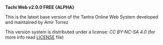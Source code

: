<b>Tachi Web v2.0.0 FREE {ALPHA}</b>

This is the latest base version of the Tantra Online Web System developed and maintained by Amir Torrez

This versión system is distributed under a license: *CC BY-NC-SA 4.0* (for more info read [LICENSE](https://github.com/Torzap/TachiWeb/blob/master/LICENSE) file)
